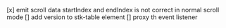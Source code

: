 [x] emit scroll data startIndex and endIndex is not correct in normal scroll mode
[] add version to stk-table element
[] proxy th event listener